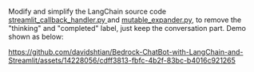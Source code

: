 Modify and simplify the LangChain source code [streamlit_callback_handler.py
](https://github.com/langchain-ai/langchain/blob/master/libs/langchain/langchain/callbacks/streamlit/streamlit_callback_handler.py) and [mutable_expander.py](https://github.com/langchain-ai/langchain/blob/master/libs/langchain/langchain/callbacks/streamlit/mutable_expander.py),
to remove the "thinking" and "completed" label, just keep the conversation part. Demo shown as below:

https://github.com/davidshtian/Bedrock-ChatBot-with-LangChain-and-Streamlit/assets/14228056/cdff3813-fbfc-4b2f-83bc-b4016c921265

